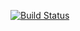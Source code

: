 [![Build Status](https://img.shields.io/endpoint.svg?url=https%3A%2F%2Factions-badge.atrox.dev%2Fghuntley%2Fghuntley%2Fbadge%3Fref%3Dmaster&style=flat)](https://actions-badge.atrox.dev/ghuntley/ghuntley/goto?ref=master)
